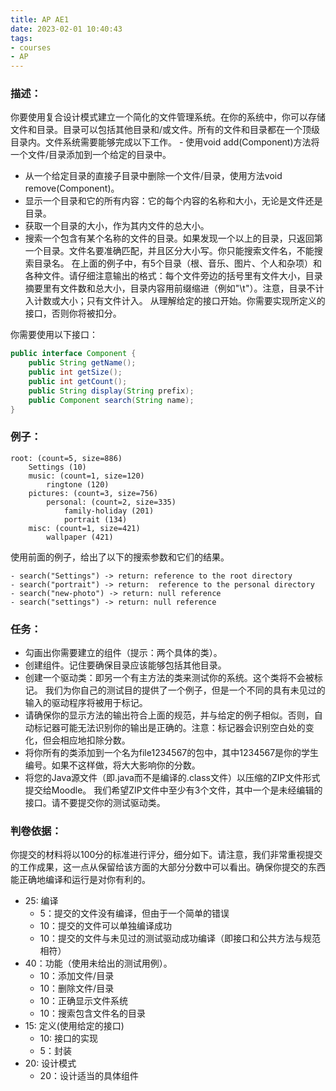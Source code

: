 ```yaml
---
title: AP AE1
date: 2023-02-01 10:40:43
tags:
- courses
- AP
---
```


### 描述：

你要使用复合设计模式建立一个简化的文件管理系统。在你的系统中，你可以存储文件和目录。目录可以包括其他目录和/或文件。所有的文件和目录都在一个顶级目录内。文件系统需要能够完成以下工作。 - 使用void add(Component)方法将一个文件/目录添加到一个给定的目录中。

- 从一个给定目录的直接子目录中删除一个文件/目录，使用方法void remove(Component)。
- 显示一个目录和它的所有内容：它的每个内容的名称和大小，无论是文件还是目录。
- 获取一个目录的大小，作为其内文件的总大小。
- 搜索一个包含有某个名称的文件的目录。如果发现一个以上的目录，只返回第一个目录。文件名要准确匹配，并且区分大小写。你只能搜索文件名，不能搜索目录名。
在上面的例子中，有5个目录（根、音乐、图片、个人和杂项）和各种文件。请仔细注意输出的格式：每个文件旁边的括号里有文件大小，目录摘要里有文件数和总大小，目录内容用前缀缩进（例如"\t"）。注意，目录不计入计数或大小；只有文件计入。
 从理解给定的接口开始。你需要实现所定义的接口，否则你将被扣分。

你需要使用以下接口：

```java
public interface Component {
    public String getName();
    public int getSize();
    public int getCount();
    public String display(String prefix);
    public Component search(String name);
}
```

### 例子：

```
root: (count=5, size=886)
	Settings (10)
	music: (count=1, size=120)
		ringtone (120)
	pictures: (count=3, size=756)
		personal: (count=2, size=335)
			family-holiday (201)
			portrait (134)
	misc: (count=1, size=421)
		wallpaper (421)
```

使用前面的例子，给出了以下的搜索参数和它们的结果。

```
- search("Settings") -> return: reference to the root directory
- search("portrait") -> return:  reference to the personal directory
- search("new-photo") -> return: null reference
- search("settings") -> return: null reference
```



### 任务：

- 勾画出你需要建立的组件（提示：两个具体的类）。
- 创建组件。记住要确保目录应该能够包括其他目录。
- 创建一个驱动类：即另一个有主方法的类来测试你的系统。这个类将不会被标记。
  我们为你自己的测试目的提供了一个例子，但是一个不同的具有未见过的输入的驱动程序将被用于标记。
- 请确保你的显示方法的输出符合上面的规范，并与给定的例子相似。否则，自动标记器可能无法识别你的输出是正确的。注意：标记器会识别空白处的变化，但会相应地扣除分数。
- 将你所有的类添加到一个名为file1234567的包中，其中1234567是你的学生编号。如果不这样做，将大大影响你的分数。
- 将您的Java源文件（即.java而不是编译的.class文件）以压缩的ZIP文件形式提交给Moodle。
  我们希望ZIP文件中至少有3个文件，其中一个是未经编辑的接口。请不要提交你的测试驱动类。

### 判卷依据：

你提交的材料将以100分的标准进行评分，细分如下。请注意，我们非常重视提交的工作成果，这一点从保留给该方面的大部分分数中可以看出。确保你提交的东西能正确地编译和运行是对你有利的。
- 25: 编译
  - 5：提交的文件没有编译，但由于一个简单的错误
  - 10：提交的文件可以单独编译成功
  - 10：提交的文件与未见过的测试驱动成功编译（即接口和公共方法与规范相符）
- 40：功能（使用未给出的测试用例）。
  - 10：添加文件/目录
  - 10：删除文件/目录
  - 10：正确显示文件系统
  - 10：搜索包含文件名的目录
- 15: 定义(使用给定的接口)
  - 10: 接口的实现
  - 5：封装
- 20: 设计模式
  - 20：设计适当的具体组件
